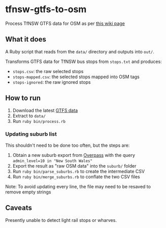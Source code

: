 # tfnsw-gtfs-to-osm
Process TfNSW GTFS data for OSM as per [this wiki page](https://wiki.openstreetmap.org/wiki/TfNSW_Data_Imports)

## What it does
A Ruby script that reads from the `data/` directory and outputs into `out/`.

Transforms GTFS data for TfNSW bus stops from `stops.txt` and produces:
- `stops.csv`: the raw selected stops
- `stops-mapped.csv`: the selected stops mapped into OSM tags
- `stops-ignored`: the raw ignored stops

## How to run
1. Download the latest [GTFS data](https://opendata.transport.nsw.gov.au/dataset/timetables-complete-gtfs)
2. Extract to `data/`
3. Run `ruby bin/process.rb`

### Updating suburb list
This shouldn't need to be done too often, but the steps are:
1. Obtain a new suburb export from [Overpass](https://overpass-turbo.eu) with the query `admin_level=10 in "New South Wales"`
2. Export the result as "raw OSM data" into the `suburb/` folder
3. Run `ruby bin/parse_suburbs.rb` to create the intermediate CSV
4. Run `ruby bin/merge_suburbs.rb` to conflate the two CSV files

Note: To avoid updating every line, the file may need to be resaved to remove empty strings

## Caveats
Presently unable to detect light rail stops or wharves.
